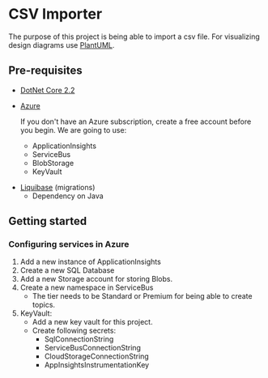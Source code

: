 # CSV Importer

The purpose of this project is being able to import a csv file. For visualizing design diagrams use [PlantUML](http://plantuml.com/).

## Pre-requisites

- [DotNet Core 2.2](https://dotnet.microsoft.com/download)
- [Azure](https://azure.microsoft.com/)

  If you don't have an Azure subscription, create a free account before you begin. We are going to use:

  - ApplicationInsights
  - ServiceBus
  - BlobStorage
  - KeyVault

* [Liquibase](http://www.liquibase.org/) (migrations)
  - Dependency on Java

## Getting started

### Configuring services in Azure

1. Add a new instance of ApplicationInsights
2. Create a new SQL Database
3. Add a new Storage account for storing Blobs.
4. Create a new namespace in ServiceBus
   - The tier needs to be Standard or Premium for being able to create topics.
5. KeyVault:
   - Add a new key vault for this project.
   - Create following secrets:
     - SqlConnectionString
     - ServiceBusConnectionString
     - CloudStorageConnectionString
     - AppInsightsInstrumentationKey
